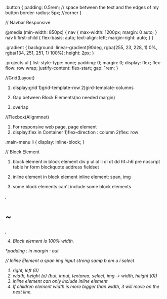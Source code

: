 .button {
    padding: 0.5rem; // space between the text and the edges of my button
    border-radius: 5px; //corner
}


// Navbar Responsive

@media (min-width: 850px) {
    nav {
        max-width: 1200px;
        margin: 0 auto;
    }
    nav li:first-child {
        flex-basis: auto;
        text-align: left;
        margin-right: auto;
    }
}

.gradient {
    background: linear-gradient(90deg, rgba(255, 23, 228, 1) 0%, rgba(134, 251, 251, 1) 100%);
    height: 2px;
}

.projects ul {
    list-style-type: none;
    padding: 0;
    margin: 0;
    display: flex;
    flex-flow: row wrap;
    justify-content: flex-start;
    gap: 1rem;
}

//Grid(Layout)
1. display:grid
    1)grid-template-row
    2)gird-template-columns

2. Gap between Block Elements(no needed margin)
3. overlap


//Flexbox(Alignmnet)
1. For responsive web page, page element
2. display:flex in Container
    1)flex-direction : column
    2)flex: row

.main-menu li {
    display: inline-block;
}

// Block Element
1. block element in block element
div p ul ol li dl dt dd h1~h6
pre noscript table hr form
blockquote address fieldset

2. inline element in block element
inline element: span, img

3. some block elements can't include some block elements
<address>, <h1>~<h6>, <p>

4. Block element is 100% width.

*padding :  in
 margin : out


// Inline Element
a span img input strong samp b em u i select

1. right, left (0)
2. width, height (x) 
(but, input, textarea, select, img -> width, height (0))
3. inline element can only include inline element
4. If children element width is more bigger than width, it will move on the next line.


